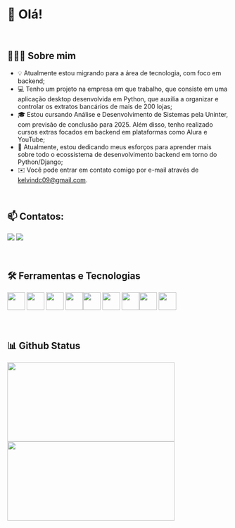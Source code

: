 # 👋 Olá! 
<br>

## 👨🏻‍💻 Sobre mim
* 💡 Atualmente estou migrando para a área de tecnologia, com foco em backend;
* 💻 Tenho um projeto na empresa em que trabalho, que consiste em uma aplicação desktop desenvolvida em Python, que auxilia a organizar e controlar os extratos bancários de mais de 200 lojas;
* 🎓 Estou cursando Análise e Desenvolvimento de Sistemas pela Uninter, com previsão de conclusão para 2025. Além disso, tenho realizado cursos extras focados em backend em plataformas como Alura e YouTube;
* 🌱 Atualmente, estou dedicando meus esforços para aprender mais sobre todo o ecossistema de desenvolvimento backend em torno do Python/Django;
* ✉️ Você pode entrar em contato comigo por e-mail através de kelvindc09@gmail.com.
<br>


## 📫 Contatos:

<div>
<a href = "mailto:contato@kelvindc09@gmail.com"><img loading="lazy" src="https://img.shields.io/badge/Gmail-D14836?style=for-the-badge&logo=gmail&logoColor=white" target="_blank"></a>
<a href="https://www.linkedin.com/in/kelvin-costa-749342211/" target="_blank"><img loading="lazy" src="https://img.shields.io/badge/-LinkedIn-%230077B5?style=for-the-badge&logo=linkedin&logoColor=white" target="_blank"></a> 
<br>
<br>
<br>
</div>

## 🛠 Ferramentas e Tecnologias

<img loading="lazy" src="https://cdn.jsdelivr.net/gh/devicons/devicon/icons/git/git-original.svg" width="40" height="40"/>&nbsp;<img loading="lazy" src="https://cdn.jsdelivr.net/gh/devicons/devicon/icons/visualstudio/visualstudio-plain.svg" width="40" height="40" bg_color="ffffff"/>&nbsp;<img loading="lazy" src="https://cdn.jsdelivr.net/gh/devicons/devicon/icons/django/django-plain-wordmark.svg" width="40" height="40"/>&nbsp;<img loading="lazy" src="https://cdn.jsdelivr.net/gh/devicons/devicon/icons/html5/html5-original.svg" width="40" height="40"/><img loading="lazy" src="https://cdn.jsdelivr.net/gh/devicons/devicon/icons/css3/css3-original.svg" width="40" height="40"/>&nbsp;<img loading="lazy" src="https://cdn.jsdelivr.net/gh/devicons/devicon/icons/bootstrap/bootstrap-original.svg" width="40" height="40"/>&nbsp;<img loading="lazy" src="https://cdn.jsdelivr.net/gh/devicons/devicon/icons/github/github-original.svg" width="40" height="40"/><img loading="lazy" src="https://cdn.jsdelivr.net/gh/devicons/devicon/icons/javascript/javascript-original.svg" width="40" height="40"/>&nbsp;<img loading="lazy" src="https://cdn.jsdelivr.net/gh/devicons/devicon/icons/python/python-original.svg" width="40" height="40"/>
<br>
<br>
<br>

## 📊 Github Status
<div>
<a href="https://github.com/0costa">
<img loading="lazy" height="180em" width="380em" src="https://github-readme-stats.vercel.app/api/top-langs/?username=0costa&layout=compact&langs_count=7&theme=tokyonight&hide_border=true"/>
<img loading="lazy" height="180em" width="380em" src="https://github-readme-stats.vercel.app/api?username=0costa&show_icons=true&theme=tokyonight&include_all_commits=true&count_private=true&hide_border=true"/>
</div>
